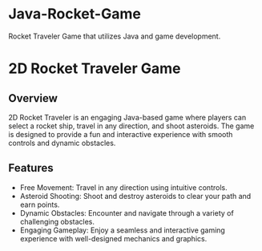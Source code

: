 # Java-Rocket-Game
Rocket Traveler Game that utilizes Java and game development. 

# 2D Rocket Traveler Game
## Overview
2D Rocket Traveler is an engaging Java-based game where players can select a rocket ship, travel in any direction, and shoot asteroids. The game is designed to provide a fun and interactive experience with smooth controls and dynamic obstacles.

## Features
- Free Movement: Travel in any direction using intuitive controls.
- Asteroid Shooting: Shoot and destroy asteroids to clear your path and earn points.
- Dynamic Obstacles: Encounter and navigate through a variety of challenging obstacles.
- Engaging Gameplay: Enjoy a seamless and interactive gaming experience with well-designed mechanics and graphics.
